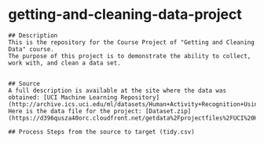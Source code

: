 # getting-and-cleaning-data-project

	## Description
	This is the repository for the Course Project of "Getting and Cleaning Data" course. 
	The purpose of this project is to demonstrate the ability to collect, work with, and clean a data set.
	
	
	## Source
	A full description is available at the site where the data was obtained: [UCI Machine Learning Repository](http://archive.ics.uci.edu/ml/datasets/Human+Activity+Recognition+Using+Smartphones)
	Here is the data file for the project: [Dataset.zip](https://d396qusza40orc.cloudfront.net/getdata%2Fprojectfiles%2FUCI%20HAR%20Dataset.zip)

	## Process Steps from the source to target (tidy.csv)
	
